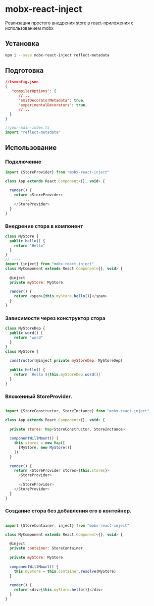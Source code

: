 # mobx-react-inject
Реализация простого внедрения store в react-приложения с использованием mobx

## Установка
```bash
npm i --save mobx-react-inject reflect-metadata 
```

## Подготовка
```json
//tsconfig.json
{
   "compilerOptions": {
      //...
      "emitDecoratorMetadata": true,
      "experimentalDecorators": true,
      //...
  }
}
```
```javascript
//your-main-index.ts
import "reflect-metadata"
```
## Использование
### Подключение
```javascript
import {StoreProvider} from "mobx-react-inject"

class App extends React.Component<{}, void> {
  
  render() {
    return <StoreProvider>
        ...
    </StoreProvider>
  }
}
```
### Внедрение стора в компонент
```javascript
class MyStore {
  public hello() {
    return "Hello"
  }
}
// ----
import {inject} from "mobx-react-inject"
class MyComponent extends React.Component<{}, void> {
  
  @inject
  private myStore: MyStore
  
  render() {
    return <span>{this.myStore.hello()}</span>
  }
}
```
### Зависимости через конструктор стора
```javascript
class MyStoreDep {
  public word() {
    return "word"
  }  
}
class MyStore {
  
  constructor(@inject private myStoreDep: MyStoreDep)
  
  public hello() {
    return `Hello ${this.myStoreDep.word()}` 
  }
}
```
### Вложенный StoreProvider.
```javascript

import {StoreConstructor, StoreInctance} from "mobx-react-inject"

class App extends React.Component<{}, void> {
  
  private stores: Map<StoreConstructor, StoreInctance>
  
  componentWillMount() {
    this.stores = new Map([
      [MyStore, new MyStore()]
    ])
  }
  
  render() {
    return <StoreProvider stores={this.stores}>
      <StoreProvider>
         ...
      </StoreProvider>
    </StoreProvider>
  }
}
```
### Создание стора без добавления его в контейнер.
```javascript

import {StoreContainer, inject} from "mobx-react-inject"

class MyComponent extends React.Component<{}, void> {
  
  @inject
  private container: StoreContainer
  
  private myStore: MyStore
  
  componentWillMount() {
    this.myStore = this.container.resolve(MyStore)
  }
  
  render() {
    return <div>{this.myStore.hello()}</div>
  }
}
```